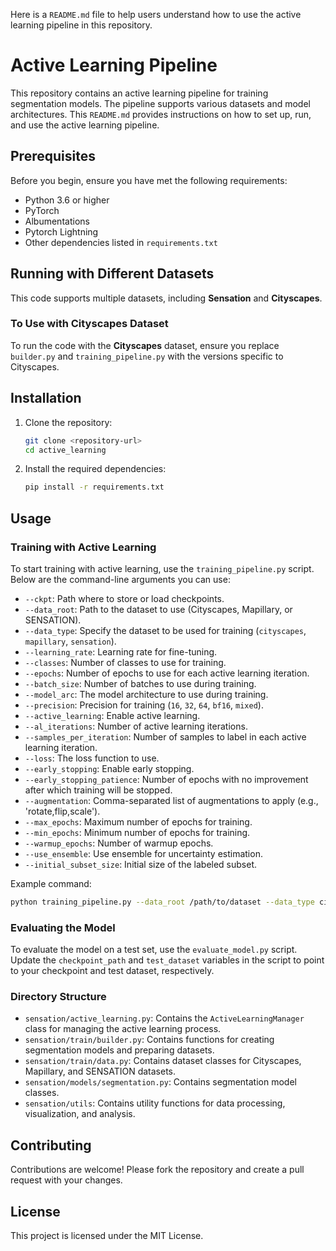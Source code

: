 Here is a `README.md` file to help users understand how to use the active learning pipeline in this repository.

# Active Learning Pipeline

This repository contains an active learning pipeline for training segmentation models. The pipeline supports various datasets and model architectures. This `README.md` provides instructions on how to set up, run, and use the active learning pipeline.

## Prerequisites

Before you begin, ensure you have met the following requirements:
* Python 3.6 or higher
* PyTorch
* Albumentations
* Pytorch Lightning
* Other dependencies listed in `requirements.txt`

## Running with Different Datasets

This code supports multiple datasets, including **Sensation** and **Cityscapes**. 

### To Use with Cityscapes Dataset
To run the code with the **Cityscapes** dataset, ensure you replace `builder.py` and `training_pipeline.py` with the versions specific to Cityscapes.

## Installation

1. Clone the repository:
    ```sh
    git clone <repository-url>
    cd active_learning
    ```

2. Install the required dependencies:
    ```sh
    pip install -r requirements.txt
    ```

## Usage

### Training with Active Learning

To start training with active learning, use the `training_pipeline.py` script. Below are the command-line arguments you can use:

* `--ckpt`: Path where to store or load checkpoints.
* `--data_root`: Path to the dataset to use (Cityscapes, Mapillary, or SENSATION).
* `--data_type`: Specify the dataset to be used for training (`cityscapes`, `mapillary`, `sensation`).
* `--learning_rate`: Learning rate for fine-tuning.
* `--classes`: Number of classes to use for training.
* `--epochs`: Number of epochs to use for each active learning iteration.
* `--batch_size`: Number of batches to use during training.
* `--model_arc`: The model architecture to use during training.
* `--precision`: Precision for training (`16`, `32`, `64`, `bf16`, `mixed`).
* `--active_learning`: Enable active learning.
* `--al_iterations`: Number of active learning iterations.
* `--samples_per_iteration`: Number of samples to label in each active learning iteration.
* `--loss`: The loss function to use.
* `--early_stopping`: Enable early stopping.
* `--early_stopping_patience`: Number of epochs with no improvement after which training will be stopped.
* `--augmentation`: Comma-separated list of augmentations to apply (e.g., 'rotate,flip,scale').
* `--max_epochs`: Maximum number of epochs for training.
* `--min_epochs`: Minimum number of epochs for training.
* `--warmup_epochs`: Number of warmup epochs.
* `--use_ensemble`: Use ensemble for uncertainty estimation.
* `--initial_subset_size`: Initial size of the labeled subset.

Example command:
```sh
python training_pipeline.py --data_root /path/to/dataset --data_type cityscapes --learning_rate 1e-5 --classes 13 --epochs 20 --batch_size 4 --model_arc unet:timm-tf_efficientnet_lite0:8 --precision 32 --active_learning --al_iterations 5 --samples_per_iteration 100 --loss dice --early_stopping --early_stopping_patience 3 --augmentation rotate,flip,scale --max_epochs 50 --min_epochs 10 --warmup_epochs 5 --use_ensemble --initial_subset_size 100
```

### Evaluating the Model

To evaluate the model on a test set, use the `evaluate_model.py` script. Update the `checkpoint_path` and `test_dataset` variables in the script to point to your checkpoint and test dataset, respectively.

### Directory Structure

* `sensation/active_learning.py`: Contains the `ActiveLearningManager` class for managing the active learning process.
* `sensation/train/builder.py`: Contains functions for creating segmentation models and preparing datasets.
* `sensation/train/data.py`: Contains dataset classes for Cityscapes, Mapillary, and SENSATION datasets.
* `sensation/models/segmentation.py`: Contains segmentation model classes.
* `sensation/utils`: Contains utility functions for data processing, visualization, and analysis.

## Contributing

Contributions are welcome! Please fork the repository and create a pull request with your changes.

## License

This project is licensed under the MIT License.
